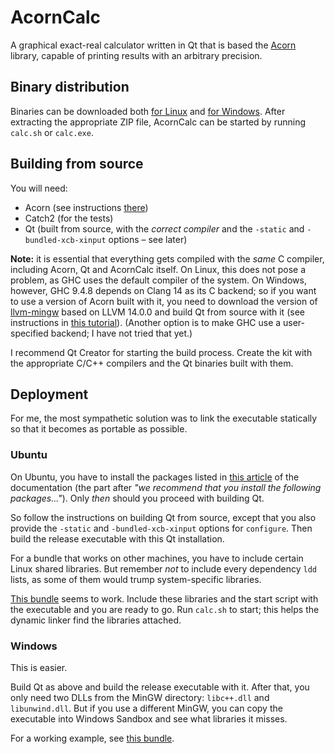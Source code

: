 # AcornCalc

A graphical exact-real calculator written in Qt
that is based the [Acorn](https://github.com/viktorcsimma/acorn) library,
capable of printing results with an arbitrary precision.

## Binary distribution

Binaries can be downloaded both
[for Linux](https://csimmaviktor.web.elte.hu/calc_linux.zip) and
[for Windows](https://csimmaviktor.web.elte.hu/calc_windows.zip).
After extracting the appropriate ZIP file, AcornCalc can be started
by running `calc.sh` or `calc.exe`.

## Building from source

You will need:
- Acorn (see instructions [there](https://github.com/viktorcsimma/acorn))
- Catch2 (for the tests)
- Qt (built from source, with the _correct compiler_ and the `-static` and `-bundled-xcb-xinput` options – see later)

**Note:** it is essential that everything gets compiled with the _same_ C compiler,
including Acorn, Qt and AcornCalc itself.
On Linux, this does not pose a problem,
as GHC uses the default compiler of the system.
On Windows, however, GHC 9.4.8 depends on Clang 14 as its C backend;
so if you want to use a version of Acorn built with it,
you need to download the version of [llvm-mingw](https://github.com/mstorsjo/llvm-mingw/releases)
based on LLVM 14.0.0
and build Qt from source with it
(see instructions in [this tutorial](https://doc.qt.io/qt-6/windows-building.html)).
(Another option is to make GHC use a user-specified backend;
I have not tried that yet.)

I recommend Qt Creator for starting the build process.
Create the kit with the appropriate C/C++ compilers
and the Qt binaries built with them.

## Deployment

For me, the most sympathetic solution was to link the executable statically
so that it becomes as portable as possible.

### Ubuntu

On Ubuntu, you have to install the packages listed
in [this article](https://doc.qt.io/qt-6/linux-requirements.html)
of the documentation
(the part after _"we recommend that you install the following packages..."_).
Only _then_ should you proceed with building Qt.

So follow the instructions on building Qt from source,
except that you also provide the `-static` and `-bundled-xcb-xinput` options
for `configure`.
Then build the release executable with this Qt installation.

For a bundle that works on other machines,
you have to include certain Linux shared libraries.
But remember _not_ to include every dependency `ldd` lists,
as some of them would trump system-specific libraries.

[This bundle](https://csimmaviktor.web.elte.hu/calc_linux.zip)
seems to work.
Include these libraries and the start script with the executable
and you are ready to go.
Run `calc.sh` to start;
this helps the dynamic linker find the libraries attached.

### Windows

This is easier.

Build Qt as above and build the release executable with it.
After that, you only need two DLLs from the MinGW directory:
`libc++.dll` and `libunwind.dll`.
But if you use a different MinGW,
you can copy the executable into Windows Sandbox
and see what libraries it misses.

For a working example, see
[this bundle](https://csimmaviktor.web.elte.hu/calc_windows.zip).

